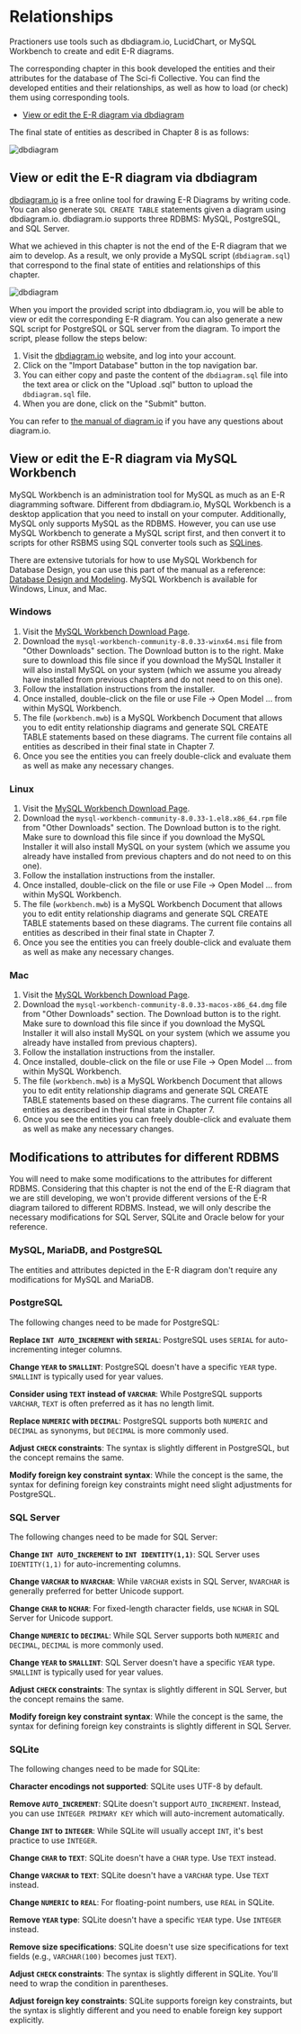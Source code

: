 # Relationships

Practioners use tools such as dbdiagram.io, LucidChart, or MySQL Workbench to create and edit E-R diagrams.

The corresponding chapter in this book developed the entities and their attributes for the database of The Sci-fi Collective. You can find the developed entities and their relationships, as well as how to load (or check) them using corresponding tools.

- [View or edit the E-R diagram via dbdiagram](#view-or-edit-the-e-r-diagram-via-dbdiagram)
<!-- - [View or edit the E-R diagram via MySQL Workbench](#view-or-edit-the-e-r-diagram-via-mysql-workbench) -->

The final state of entities as described in Chapter 8 is as follows:

<img src="./images/dbdiagram.png" alt="dbdiagram" style="width:'50%';">

<!-- <img src="./images/er-diagram.png" alt="e-r-diagram" style="width:'70%';"> -->

## View or edit the E-R diagram via dbdiagram

[dbdiagram.io](https://dbdiagram.io) is a free online tool for drawing E-R Diagrams by writing code. You can also generate `SQL CREATE TABLE` statements given a diagram using dbdiagram.io. dbdiagram.io supports three RDBMS: MySQL, PostgreSQL, and SQL Server.

What we achieved in this chapter is not the end of the E-R diagram that we aim to develop. As a result, we only provide a MySQL script (`dbdiagram.sql`) that correspond to the final state of entities and relationships of this chapter. 

<img src="./images/dbdiagram.png" alt="dbdiagram" style="width:'50%';">

When you import the provided script into dbdiagram.io, you will be able to view or edit the corresponding E-R diagram. You can also generate a new SQL script for PostgreSQL or SQL server from the diagram. To import the script, please follow the steps below:

1. Visit the [dbdiagram.io](https://dbdiagram.io/home) website, and log into your account.
2. Click on the "Import Database" button in the top navigation bar.
3. You can either copy and paste the content of the `dbdiagram.sql` file into the text area or click on the "Upload .sql" button to upload the `dbdiagram.sql` file.
4. When you are done, click on the "Submit" button.

You can refer to [the manual of diagram.io](https://dbdiagram.io/docs/) if you have any questions about diagram.io.

## View or edit the E-R diagram via MySQL Workbench

MySQL Workbench is an administration tool for MySQL as much as an E-R diagramming software. Different from dbdiagram.io, MySQL Workbench is a desktop application that you need to install on your computer. Additionally, MySQL only supports MySQL as the RDBMS. However, you can use use MySQL Workbench to generate a MySQL script first, and then convert it to scripts for other RSBMS using SQL converter tools such as [SQLines](https://sqlines.com/online).

There are extensive tutorials for how to use MySQL Workbench for Database Design, you can use this part of the manual as a reference: [Database Design and Modeling](https://dev.mysql.com/doc/workbench/en/wb-data-modeling.html). MySQL Workbench is available for Windows, Linux, and Mac. 

### Windows

1. Visit the [MySQL Workbench Download Page](https://dev.mysql.com/downloads/workbench/).
2. Download the `mysql-workbench-community-8.0.33-winx64.msi` file from "Other Downloads" section. The Download button is to the right. Make sure to download this file since if you download the MySQL Installer it will also install MySQL on your system (which we assume you already have installed from previous chapters and do not need to on this one).
3. Follow the installation instructions from the installer.
4. Once installed, double-click on the file or use File -> Open Model ... from within MySQL Workbench.
5. The file (`workbench.mwb`) is a MySQL Workbench Document that allows you to edit entity relationship diagrams and generate SQL CREATE TABLE statements based on these diagrams. The current file contains all entities as described in their final state in Chapter 7.
6. Once you see the entities you can freely double-click and evaluate them as well as make any necessary changes.

### Linux

1. Visit the [MySQL Workbench Download Page](https://dev.mysql.com/downloads/workbench/).
2. Download the `mysql-workbench-community-8.0.33-1.el8.x86_64.rpm` file from "Other Downloads" section. The Download button is to the right. Make sure to download this file since if you download the MySQL Installer it will also install MySQL on your system (which we assume you already have installed from previous chapters and do not need to on this one).
3. Follow the installation instructions from the installer.
4. Once installed, double-click on the file or use File -> Open Model ... from within MySQL Workbench.
5. The file (`workbench.mwb`) is a MySQL Workbench Document that allows you to edit entity relationship diagrams and generate SQL CREATE TABLE statements based on these diagrams. The current file contains all entities as described in their final state in Chapter 7.
6. Once you see the entities you can freely double-click and evaluate them as well as make any necessary changes.

### Mac

1. Visit the [MySQL Workbench Download Page](https://dev.mysql.com/downloads/workbench/).
2. Download the `mysql-workbench-community-8.0.33-macos-x86_64.dmg` file from "Other Downloads" section. The Download button is to the right. Make sure to download this file since if you download the MySQL Installer it will also install MySQL on your system (which we assume you already have installed from previous chapters).
3. Follow the installation instructions from the installer.
4. Once installed, double-click on the file or use File -> Open Model ... from within MySQL Workbench.
5. The file (`workbench.mwb`) is a MySQL Workbench Document that allows you to edit entity relationship diagrams and generate SQL CREATE TABLE statements based on these diagrams. The current file contains all entities as described in their final state in Chapter 7.
6. Once you see the entities you can freely double-click and evaluate them as well as make any necessary changes. 

## Modifications to attributes for different RDBMS

You will need to make some modifications to the attributes for different RDBMS. Considering that this chapter is not the end of the E-R diagram that we are still developing, we won't provide different versions of the E-R diagram tailored to different RDBMS. Instead, we will only describe the necessary modifications for SQL Server, SQLite and Oracle below for your reference.

### MySQL, MariaDB, and PostgreSQL

The entities and attributes depicted in the E-R diagram don't require any modifications for MySQL and MariaDB.

### PostgreSQL

The following changes need to be made for PostgreSQL:

**Replace `INT AUTO_INCREMENT` with `SERIAL`**: PostgreSQL uses `SERIAL` for auto-incrementing integer columns.

**Change `YEAR` to `SMALLINT`**: PostgreSQL doesn't have a specific `YEAR` type. `SMALLINT` is typically used for year values.

**Consider using `TEXT` instead of `VARCHAR`**: While PostgreSQL supports `VARCHAR`, `TEXT` is often preferred as it has no length limit.

**Replace `NUMERIC` with `DECIMAL`**: PostgreSQL supports both `NUMERIC` and `DECIMAL` as synonyms, but `DECIMAL` is more commonly used.

**Adjust `CHECK` constraints**: The syntax is slightly different in PostgreSQL, but the concept remains the same.

**Modify foreign key constraint syntax**: While the concept is the same, the syntax for defining foreign key constraints might need slight adjustments for PostgreSQL.

### SQL Server

The following changes need to be made for SQL Server:

**Change `INT AUTO_INCREMENT` to `INT IDENTITY(1,1)`**: SQL Server uses `IDENTITY(1,1)` for auto-incrementing columns.

**Change `VARCHAR` to `NVARCHAR`**: While `VARCHAR` exists in SQL Server, `NVARCHAR` is generally preferred for better Unicode support.

**Change `CHAR` to `NCHAR`**: For fixed-length character fields, use `NCHAR` in SQL Server for Unicode support.

**Change `NUMERIC` to `DECIMAL`**: While SQL Server supports both `NUMERIC` and `DECIMAL`, `DECIMAL` is more commonly used.

**Change `YEAR` to `SMALLINT`**: SQL Server doesn't have a specific `YEAR` type. `SMALLINT` is typically used for year values.

**Adjust `CHECK` constraints**: The syntax is slightly different in SQL Server, but the concept remains the same.

**Modify foreign key constraint syntax**: While the concept is the same, the syntax for defining foreign key constraints is slightly different in SQL Server.

### SQLite

The following changes need to be made for SQLite:

**Character encodings not supported**: SQLite uses UTF-8 by default.

**Remove `AUTO_INCREMENT`**: SQLite doesn't support `AUTO_INCREMENT`. Instead, you can use `INTEGER PRIMARY KEY` which will auto-increment automatically.

**Change `INT` to `INTEGER`**: While SQLite will usually accept `INT`, it's best practice to use `INTEGER`.

**Change `CHAR` to `TEXT`**: SQLite doesn't have a `CHAR` type. Use `TEXT` instead.

**Change `VARCHAR` to `TEXT`**: SQLite doesn't have a `VARCHAR` type. Use `TEXT` instead.

**Change `NUMERIC` to `REAL`**: For floating-point numbers, use `REAL` in SQLite.

**Remove `YEAR` type**: SQLite doesn't have a specific `YEAR` type. Use `INTEGER` instead.

**Remove size specifications**: SQLite doesn't use size specifications for text fields (e.g., `VARCHAR(100)` becomes just `TEXT`).

**Adjust `CHECK` constraints**: The syntax is slightly different in SQLite. You'll need to wrap the condition in parentheses.

**Adjust foreign key constraints**: SQLite supports foreign key constraints, but the syntax is slightly different and you need to enable foreign key support explicitly.